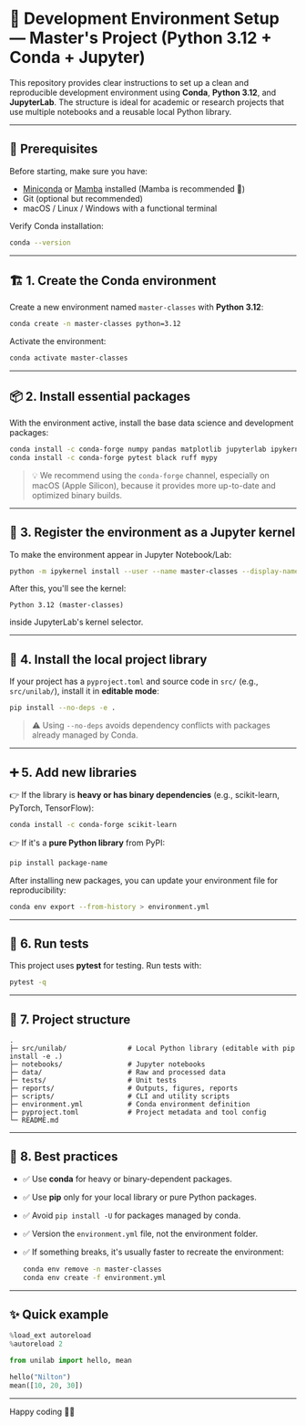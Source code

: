 # 🧪 Development Environment Setup — Master's Project (Python 3.12 + Conda + Jupyter)

This repository provides clear instructions to set up a clean and reproducible development environment using **Conda**, **Python 3.12**, and **JupyterLab**. The structure is ideal for academic or research projects that use multiple notebooks and a reusable local Python library.

---

## 🧰 Prerequisites

Before starting, make sure you have:

* [Miniconda](https://docs.conda.io/en/latest/miniconda.html) or [Mamba](https://mamba.readthedocs.io/en/latest/installation.html) installed (Mamba is recommended 🚀)
* Git (optional but recommended)
* macOS / Linux / Windows with a functional terminal

Verify Conda installation:

```bash
conda --version
```

---

## 🏗️ 1. Create the Conda environment

Create a new environment named `master-classes` with **Python 3.12**:

```bash
conda create -n master-classes python=3.12
```

Activate the environment:

```bash
conda activate master-classes
```

---

## 📦 2. Install essential packages

With the environment active, install the base data science and development packages:

```bash
conda install -c conda-forge numpy pandas matplotlib jupyterlab ipykernel
conda install -c conda-forge pytest black ruff mypy
```

> 💡 We recommend using the `conda-forge` channel, especially on macOS (Apple Silicon), because it provides more up-to-date and optimized binary builds.

---

## 📓 3. Register the environment as a Jupyter kernel

To make the environment appear in Jupyter Notebook/Lab:

```bash
python -m ipykernel install --user --name master-classes --display-name "Master Classes (Python 3.12)"
```

After this, you'll see the kernel:

```
Python 3.12 (master-classes)
```

inside JupyterLab's kernel selector.

---

## 🧱 4. Install the local project library

If your project has a `pyproject.toml` and source code in `src/` (e.g., `src/unilab/`), install it in **editable mode**:

```bash
pip install --no-deps -e .
```

> ⚠️ Using `--no-deps` avoids dependency conflicts with packages already managed by Conda.

---

## ➕ 5. Add new libraries

👉 If the library is **heavy or has binary dependencies** (e.g., scikit-learn, PyTorch, TensorFlow):

```bash
conda install -c conda-forge scikit-learn
```

👉 If it's a **pure Python library** from PyPI:

```bash
pip install package-name
```

After installing new packages, you can update your environment file for reproducibility:

```bash
conda env export --from-history > environment.yml
```

---

## 🧪 6. Run tests

This project uses **pytest** for testing. Run tests with:

```bash
pytest -q
```

---

## 🧭 7. Project structure

```text
.
├─ src/unilab/               # Local Python library (editable with pip install -e .)
├─ notebooks/                # Jupyter notebooks
├─ data/                     # Raw and processed data
├─ tests/                    # Unit tests
├─ reports/                  # Outputs, figures, reports
├─ scripts/                  # CLI and utility scripts
├─ environment.yml           # Conda environment definition
├─ pyproject.toml            # Project metadata and tool config
└─ README.md
```

---

## 🧼 8. Best practices

* ✅ Use **conda** for heavy or binary-dependent packages.
* ✅ Use **pip** only for your local library or pure Python packages.
* ✅ Avoid `pip install -U` for packages managed by conda.
* ✅ Version the `environment.yml` file, not the environment folder.
* ✅ If something breaks, it's usually faster to recreate the environment:

  ```bash
  conda env remove -n master-classes
  conda env create -f environment.yml
  ```

---

## ✨ Quick example

```python
%load_ext autoreload
%autoreload 2

from unilab import hello, mean

hello("Nilton")
mean([10, 20, 30])
```

---

Happy coding 🧠🚀
